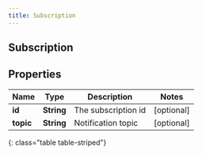 ```yaml
---
title: Subscription
---
```

## Subscription


## Properties

| Name | Type | Description | Notes |
| ------------ | ------------- | ------------- | ------------- |
| **id** | <!----><!---->**String**<!----> | The subscription id |  [optional] |
| **topic** | <!----><!---->**String**<!----> | Notification topic |  [optional] |
{: class="table table-striped"}



